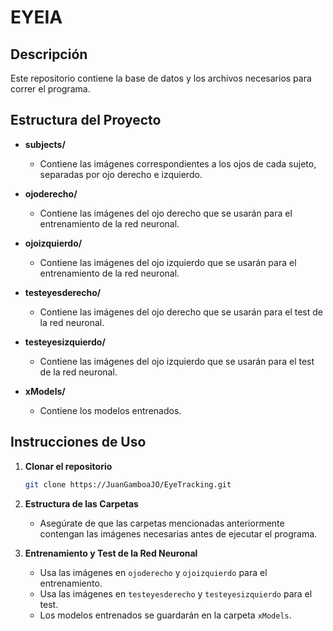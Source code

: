 # EYEIA

## Descripción

Este repositorio contiene la base de datos y los archivos necesarios para correr el programa.

## Estructura del Proyecto

- **subjects/**
  - Contiene las imágenes correspondientes a los ojos de cada sujeto, separadas por ojo derecho e izquierdo.

- **ojoderecho/**
  - Contiene las imágenes del ojo derecho que se usarán para el entrenamiento de la red neuronal.

- **ojoizquierdo/**
  - Contiene las imágenes del ojo izquierdo que se usarán para el entrenamiento de la red neuronal.

- **testeyesderecho/**
  - Contiene las imágenes del ojo derecho que se usarán para el test de la red neuronal.

- **testeyesizquierdo/**
  - Contiene las imágenes del ojo izquierdo que se usarán para el test de la red neuronal.

- **xModels/**
  - Contiene los modelos entrenados.

## Instrucciones de Uso

1. **Clonar el repositorio**
    ```sh
    git clone https://JuanGamboaJO/EyeTracking.git
    ```

2. **Estructura de las Carpetas**
    - Asegúrate de que las carpetas mencionadas anteriormente contengan las imágenes necesarias antes de ejecutar el programa.

3. **Entrenamiento y Test de la Red Neuronal**
    - Usa las imágenes en `ojoderecho` y `ojoizquierdo` para el entrenamiento.
    - Usa las imágenes en `testeyesderecho` y `testeyesizquierdo` para el test.
    - Los modelos entrenados se guardarán en la carpeta `xModels`.